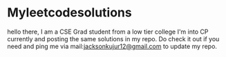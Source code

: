 # Myleetcodesolutions
hello there,
I am a CSE Grad student from a low tier college 
I'm into CP currently and posting the same solutions in my repo.
Do check it out if you need and ping me via mail:jacksonkujur12@gmail.com to update my repo.
